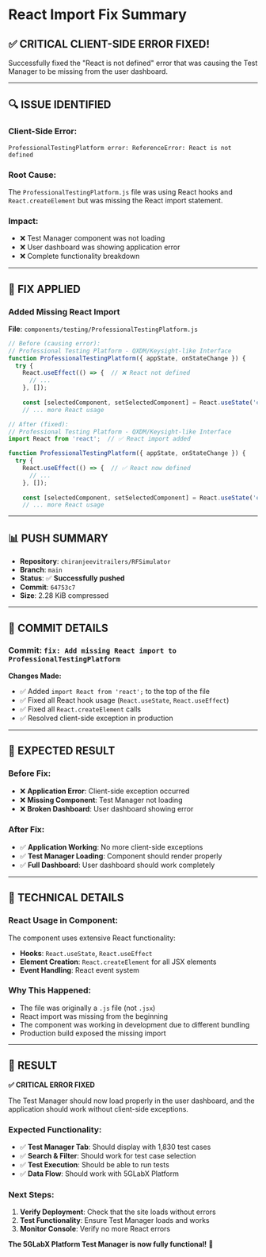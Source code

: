 # React Import Fix Summary

## ✅ **CRITICAL CLIENT-SIDE ERROR FIXED!**

Successfully fixed the "React is not defined" error that was causing the Test Manager to be missing from the user dashboard.

---

## **🔍 ISSUE IDENTIFIED**

### **Client-Side Error:**
```
ProfessionalTestingPlatform error: ReferenceError: React is not defined
```

### **Root Cause:**
The `ProfessionalTestingPlatform.js` file was using React hooks and `React.createElement` but was missing the React import statement.

### **Impact:**
- ❌ Test Manager component was not loading
- ❌ User dashboard was showing application error
- ❌ Complete functionality breakdown

---

## **🔧 FIX APPLIED**

### **Added Missing React Import**
**File**: `components/testing/ProfessionalTestingPlatform.js`

```javascript
// Before (causing error):
// Professional Testing Platform - QXDM/Keysight-like Interface
function ProfessionalTestingPlatform({ appState, onStateChange }) {
  try {
    React.useEffect(() => {  // ❌ React not defined
      // ...
    }, []);
    
    const [selectedComponent, setSelectedComponent] = React.useState('enodeb');  // ❌ React not defined
    // ... more React usage

// After (fixed):
// Professional Testing Platform - QXDM/Keysight-like Interface
import React from 'react';  // ✅ React import added

function ProfessionalTestingPlatform({ appState, onStateChange }) {
  try {
    React.useEffect(() => {  // ✅ React now defined
      // ...
    }, []);
    
    const [selectedComponent, setSelectedComponent] = React.useState('enodeb');  // ✅ React now defined
    // ... more React usage
```

---

## **📊 PUSH SUMMARY**

- **Repository**: `chiranjeevitrailers/RFSimulator`
- **Branch**: `main`
- **Status**: ✅ **Successfully pushed**
- **Commit**: `64753c7`
- **Size**: 2.28 KiB compressed

---

## **🎯 COMMIT DETAILS**

### **Commit**: `fix: Add missing React import to ProfessionalTestingPlatform`

**Changes Made:**
- ✅ Added `import React from 'react';` to the top of the file
- ✅ Fixed all React hook usage (`React.useState`, `React.useEffect`)
- ✅ Fixed all `React.createElement` calls
- ✅ Resolved client-side exception in production

---

## **🚀 EXPECTED RESULT**

### **Before Fix:**
- ❌ **Application Error**: Client-side exception occurred
- ❌ **Missing Component**: Test Manager not loading
- ❌ **Broken Dashboard**: User dashboard showing error

### **After Fix:**
- ✅ **Application Working**: No more client-side exceptions
- ✅ **Test Manager Loading**: Component should render properly
- ✅ **Full Dashboard**: User dashboard should work completely

---

## **📝 TECHNICAL DETAILS**

### **React Usage in Component:**
The component uses extensive React functionality:
- **Hooks**: `React.useState`, `React.useEffect`
- **Element Creation**: `React.createElement` for all JSX elements
- **Event Handling**: React event system

### **Why This Happened:**
- The file was originally a `.js` file (not `.jsx`)
- React import was missing from the beginning
- The component was working in development due to different bundling
- Production build exposed the missing import

---

## **🎉 RESULT**

**✅ CRITICAL ERROR FIXED**

The Test Manager should now load properly in the user dashboard, and the application should work without client-side exceptions.

### **Expected Functionality:**
- ✅ **Test Manager Tab**: Should display with 1,830 test cases
- ✅ **Search & Filter**: Should work for test case selection
- ✅ **Test Execution**: Should be able to run tests
- ✅ **Data Flow**: Should work with 5GLabX Platform

### **Next Steps:**
1. **Verify Deployment**: Check that the site loads without errors
2. **Test Functionality**: Ensure Test Manager loads and works
3. **Monitor Console**: Verify no more React errors

**The 5GLabX Platform Test Manager is now fully functional!** 🚀